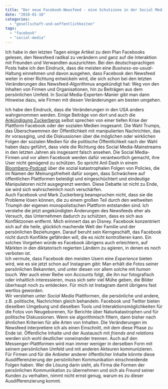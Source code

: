 ```yaml
---
title: "Der neue Facebook-Newsfeed - eine Schutzzone in der Social Media-Krise"
date: "2018-01-18"
categories: 
  - "gesellschaft-und-oeffentlichkeiten"
tags: 
  - "facebook"
  - "social-media"
---
```


Ich habe in den letzten Tagen einige Artikel zu dem Plan Facebooks gelesen, den Newsfeed radikal zu verändern und ganz auf die Interaktion mit Freunden und Verwandten auszurichten. Bei den deutschsprachigen Posts habe ich den Eindruck, dass die meisten eine _Business-as-usual_\-Haltung einnehmen und davon ausgehen, dass Facebook den Newsfeed weiter in einer Richtung entwickeln wird, die sich schon bei den letzten Veränderungen des Newsfeed-Algorithmus angekündigt hat: Weg von den Inhalten von Firmen und Organisationen, hin zu Beiträgen aus dem persönlichen Umfeld. In Social Media-Experten-Manier gibt man dann Hinweise dazu, wie Firmen mit diesen Veränderungen am besten umgehen.

Ich habe den Eindruck, dass die Veränderungen in den USA anders wahrgenommen werden. Einige Beiträge von dort und auch die [Ankündigung Zuckerbergs](https://www.facebook.com/zuck/posts/10104413015393571) selbst sprechen von einer tiefen Krise der Plattform Facebook oder der sozialen Medien insgesamt. Die Wahl Trumps, das Überschwemmen der Öffentlichkeit mit manipulierten Nachrichten, das ihr vorausging, und die Diskussionen über die möglichen oder wirklichen Folgen der sozialen Medien für die politische Öffentlichkeit nach der Wahl haben dazu geführt, dass viele die Richtung des Social Media-Mainstreams in den letzten Jahren als insgesamt falsch ansehen. Die Social Media-Firmen und vor allem Facebook werden dafür verantwortlich gemacht, ihre User nicht genügend zu schützen. So spricht Anil Dash in einem [Bloomberg-Podcast](https://www.bloomberg.com/news/audio/2017-12-28/anil-dash-talks-about-tech-industry-ethics) über die sozial katastrophalen Folgen von Policies, die im Namen der Meinungsfreiheit dafür sorgen, dass Schwächere auf öffentlichen Plattformen beleidigt und eingeschüchtert und eindeutige Manipulatoren nicht ausgegrenzt werden. Diese Debatte ist nicht zu Ende, sie wird sich wahrscheinlich noch verschärfen.  
Auch Facebook und Mark Zuckerberg beanspruchen nicht, dass sie die Probleme lösen können, die zu einem großen Teil durch den weltweiten Triumph der eigenen monopolistischen Plattform entstanden sind. Ich verstehe die jetzt angekündigten Änderungen des Newsfeeds eher als Versuch, das Unternehmen dadurch zu schützen, dass es sich aus Konfliktzonen entfernt. Mich erinnert das an Disney. Facebook konzentriert sich auf die heile, glücklich machende Welt der Familie und der persönlichen Beziehungen. Darauf beruht sein Kerngeschäft, das Facebook nicht durch Konflikte gefährden will, die es nicht kontrollieren kann. Ein solches Vorgehen würde es Facebook übrigens auch erleichtern, auf Märkten in den diktatorisch regierten Ländern zu agieren, in denen es noch verboten ist.  
Ich vermute, dass Facebook den meisten Usern eine _Experience_ bieten wird, wie es sie jetzt schon auf Instagram gibt: Man erhält die Fotos seiner persönlichen Bekannten, und unter diesen vor allem solche mit _human touch_. Wer auch einer Reihe von Accounts folgt, die ihn nur fotografisch oder inhaltlich interessieren, muss sich sehr viel Mühe geben, die Bilder überhaupt noch zu entdecken. Für mich ist Instagram damit übrigens fast wertlos geworden.  
Wir verstehen unter _Social Media_ Plattformen, die persönliche und andere, z.B. politische, Nachrichten gleich behandeln. Facebook und Twitter bieten dieselben Umgebung und dieselben Tools und Interaktionsmöglichkeiten für die Fotos von Neugeborenen, für Berichte über Naturkatastrophen und für politische Diskussionen. Wenn sie algorithmisch filtern, dann bisher nach ähnlichen Kriterien für alle Arten von Inhalten. Die Veränderungen im Newsfeed interpretiere ich als einen Einschnitt, mit dem diese Phase zu Ende ist. Öffentliche Inhalte und der Austausch mit _friends and relations_ werden sich wohl deutlicher voneinander trennen. Auch auf den Messenger-Plattformen wird man immer weniger in derselben Form mit seinem persönlichen Umfeld und mit anderen Akteuren kommunizieren.  
Für Firmen und für die Anbieter anderer öffentlicher Inhalte könnte diese Ausdifferenzierung der persönlichen Kommunikation einschneidende Folgen haben. Wer die Lösung darin sieht, als Firma die Formen der persönlichen Kommunikation zu übernehmen und sich als _Freund_ seiner Kunden zu verhalten, nimmt nicht ernst genug, warum es zu dieser Ausdifferenzierung kommt.
